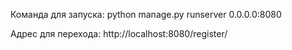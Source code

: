 Команда для запуска:
python manage.py runserver 0.0.0.0:8080

Адрес для перехода:
http://localhost:8080/register/